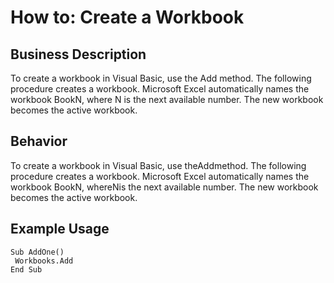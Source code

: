 # How to: Create a Workbook

## Business Description
To create a workbook in Visual Basic, use the Add method. The following procedure creates a workbook. Microsoft Excel automatically names the workbook BookN, where N is the next available number. The new workbook becomes the active workbook.

## Behavior
To create a workbook in Visual Basic, use theAddmethod. The following procedure creates a workbook. Microsoft Excel automatically names the workbook BookN, whereNis the next available number. The new workbook becomes the active workbook.

## Example Usage
```vba
Sub AddOne() 
 Workbooks.Add 
End Sub
```